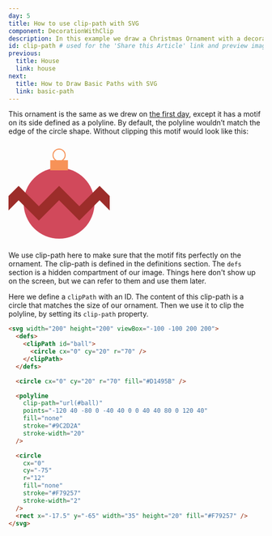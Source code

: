 ```yaml
---
day: 5
title: How to use clip-path with SVG
component: DecorationWithClip
description: In this example we draw a Christmas Ornament with a decorational motif on the side of it with SVG and learn how to clip-path.
id: clip-path # used for the 'Share this Article' link and preview image lookup
previous:
  title: House
  link: house
next:
  title: How to Draw Basic Paths with SVG
  link: basic-path
---
```


This ornament is the same as we drew on [the first day](/svg/basic-shapes), except it has a motif on its side defined as a polyline. By default, the polyline wouldn’t match the edge of the circle shape. Without clipping this motif would look like this:

<div class="center">
  <svg width="200" height="200" viewBox="-100 -100 200 200">
    <circle cx="0" cy="20" r="70" fill="#D1495B" />
    <polyline
      points="-120 40 -80 0 -40 40 0 0 40 40 80 0 120 40"
      fill="none"
      stroke="#9C2D2A"
      stroke-width="20"
    />
    <circle
      cx="0"
      cy="-75"
      r="12"
      fill="none"
      stroke="#F79257"
      stroke-width="2"
    />
  <rect x="-17.5" y="-65" width="35" height="20" fill="#F79257" />
  </svg>
</div>

We use clip-path here to make sure that the motif fits perfectly on the ornament. The clip-path is defined in the definitions section. The `defs` section is a hidden compartment of our image. Things here don't show up on the screen, but we can refer to them and use them later.

Here we define a `clipPath` with an ID. The content of this clip-path is a circle that matches the size of our ornament. Then we use it to clip the polyline, by setting its `clip-path` property.

<div class="code-flex">

```html
<svg width="200" height="200" viewBox="-100 -100 200 200">
  <defs>
    <clipPath id="ball">
      <circle cx="0" cy="20" r="70" />
    </clipPath>
  </defs>

  <circle cx="0" cy="20" r="70" fill="#D1495B" />

  <polyline
    clip-path="url(#ball)"
    points="-120 40 -80 0 -40 40 0 0 40 40 80 0 120 40"
    fill="none"
    stroke="#9C2D2A"
    stroke-width="20"
  />

  <circle
    cx="0"
    cy="-75"
    r="12"
    fill="none"
    stroke="#F79257"
    stroke-width="2"
  />
  <rect x="-17.5" y="-65" width="35" height="20" fill="#F79257" />
</svg>
```

</div>
